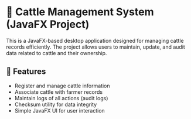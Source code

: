 # 🐄 Cattle Management System (JavaFX Project)

This is a JavaFX-based desktop application designed for managing cattle records efficiently. The project allows users to maintain, update, and audit data related to cattle and their ownership.


## 🚀 Features

-  Register and manage cattle information
-  Associate cattle with farmer records
- Maintain logs of all actions (audit logs)
- Checksum utility for data integrity
- Simple JavaFX UI for user interaction

